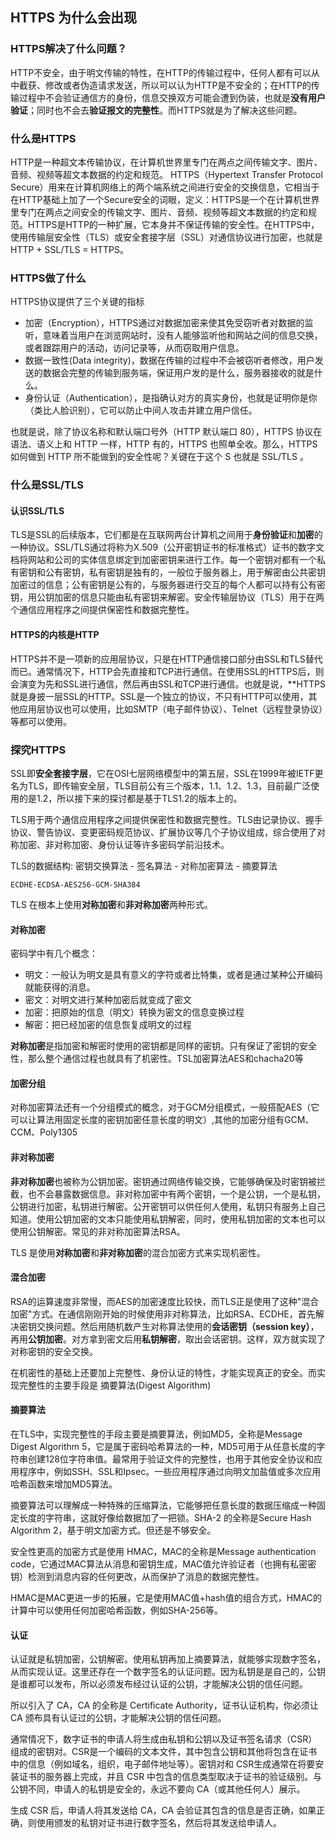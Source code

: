 ## HTTPS 为什么会出现

### HTTPS解决了什么问题？

HTTP不安全，由于明文传输的特性，在HTTP的传输过程中，任何人都有可以从中截获、修改或者伪造请求发送，所以可以认为HTTP是不安全的；在HTTP的传输过程中不会验证通信方的身份，信息交换双方可能会遭到伪装，也就是**没有用户验证**；同时也不会去**验证报文的完整性**。而HTTPS就是为了解决这些问题。

### 什么是HTTPS
 HTTP是一种超文本传输协议，在计算机世界里专门在两点之间传输文字、图片、音频、视频等超文本数据的约定和规范。
 HTTPS（Hypertext Transfer Protocol Secure）用来在计算机网络上的两个端系统之间进行安全的交换信息，它相当于在HTTP基础上加了一个Secure安全的词眼，定义：HTTPS是一个在计算机世界里专门在两点之间安全的传输文字、图片、音频、视频等超文本数据的约定和规范。HTTPS是HTTP的一种扩展，它本身并不保证传输的安全性。在HTTPS中，使用传输层安全性（TLS）或安全套接字层（SSL）对通信协议进行加密，也就是HTTP + SSL/TLS = HTTPS。

 ### HTTPS做了什么
 HTTPS协议提供了三个关键的指标
 + 加密（Encryption），HTTPS通过对数据加密来使其免受窃听者对数据的监听，意味着当用户在浏览网站时，没有人能够监听他和网站之间的信息交换，或者跟踪用户的活动，访问记录等，从而窃取用户信息。
 + 数据一致性(Data integrity)，数据在传输的过程中不会被窃听者修改，用户发送的数据会完整的传输到服务端，保证用户发的是什么，服务器接收的就是什么。
 + 身份认证（Authentication），是指确认对方的真实身份，也就是证明你是你（类比人脸识别），它可以防止中间人攻击并建立用户信任。
  
也就是说，除了协议名称和默认端口号外（HTTP 默认端口 80），HTTPS 协议在语法、语义上和 HTTP 一样，HTTP 有的，HTTPS 也照单全收。那么，HTTPS 如何做到 HTTP 所不能做到的安全性呢？关键在于这个 S 也就是 SSL/TLS 。

### 什么是SSL/TLS
#### 认识SSL/TLS
TLS是SSL的后续版本，它们都是在互联网两台计算机之间用于**身份验证**和**加密**的一种协议。SSL/TLS通过将称为X.509（公开密钥证书的标准格式）证书的数字文档将网站和公司的实体信息绑定到加密密钥来进行工作。每一个密钥对都有一个私有密钥和公有密钥，私有密钥是独有的，一般位于服务器上，用于解密由公共密钥加密过的信息；公有密钥是公有的，与服务器进行交互的每个人都可以持有公有密钥，用公钥加密的信息只能由私有密钥来解密。安全传输层协议（TLS）用于在两个通信应用程序之间提供保密性和数据完整性。
#### HTTPS的内核是HTTP
HTTPS并不是一项新的应用层协议，只是在HTTP通信接口部分由SSL和TLS替代而已。通常情况下，HTTP会先直接和TCP进行通信。在使用SSL的HTTPS后，则会演变为先和SSL进行通信，然后再由SSL和TCP进行通信。也就是说，**HTTPS就是身披一层SSL的HTTP。SSL是一个独立的协议，不只有HTTP可以使用，其他应用层协议也可以使用，比如SMTP（电子邮件协议）、Telnet（远程登录协议）等都可以使用。

### 探究HTTPS

SSL即**安全套接字层**，它在OSI七层网络模型中的第五层，SSL在1999年被IETF更名为TLS，即传输安全层，TLS目前公有三个版本，1.1、1.2、1.3，目前最广泛使用的是1.2，所以接下来的探讨都是基于TLS1.2的版本上的。

TLS用于两个通信应用程序之间提供保密性和数据完整性。TLS由记录协议、握手协议、警告协议、变更密码规范协议、扩展协议等几个子协议组成，综合使用了对称加密、非对称加密、身份认证等许多密码学前沿技术。

TLS的数据结构:  密钥交换算法 - 签名算法 - 对称加密算法 - 摘要算法
```encode
ECDHE-ECDSA-AES256-GCM-SHA384
```
TLS 在根本上使用**对称加密**和**非对称加密**两种形式。
#### 对称加密
密码学中有几个概念：
+ 明文：一般认为明文是具有意义的字符或者比特集，或者是通过某种公开编码就能获得的消息。
+ 密文：对明文进行某种加密后就变成了密文
+ 加密：把原始的信息（明文）转换为密文的信息变换过程
+ 解密：把已经加密的信息恢复成明文的过程

**对称加密**是指加密和解密时使用的密钥都是同样的密钥。只有保证了密钥的安全性，那么整个通信过程也就具有了机密性。TSL加密算法AES和chacha20等

#### 加密分组
对称加密算法还有一个分组模式的概念，对于GCM分组模式，一般搭配AES（它可以让算法用固定长度的密钥加密任意长度的明文）,其他的加密分组有GCM、CCM、Poly1305

#### 非对称加密
**非对称加密**也被称为公钥加密。密钥通过网络传输交换，它能够确保及时密钥被拦截，也不会暴露数据信息。非对称加密中有两个密钥，一个是公钥，一个是私钥，公钥进行加密，私钥进行解密。公开密钥可以供任何人使用，私钥只有服务上自己知道。使用公钥加密的文本只能使用私钥解密，同时，使用私钥加密的文本也可以使用公钥解密。常见的非对称加密算法RSA。

TLS 是使用**对称加密**和**非对称加密**的混合加密方式来实现机密性。

#### 混合加密

RSA的运算速度非常慢，而AES的加密速度比较快，而TLS正是使用了这种"混合加密"方式。在通信刚刚开始的时候使用非对称算法，比如RSA、ECDHE，首先解决密钥交换问题。然后用随机数产生对称算法使用的**会话密钥（session key）**，再用**公钥加密**。对方拿到密文后用**私钥解密**，取出会话密钥。这样，双方就实现了对称密钥的安全交换。

在机密性的基础上还要加上完整性、身份认证的特性，才能实现真正的安全。而实现完整性的主要手段是 摘要算法(Digest Algorithm)

#### 摘要算法

在TLS中，实现完整性的手段主要是摘要算法，例如MD5，全称是Message Digest Algorithm 5，它是属于密码哈希算法的一种，MD5可用于从任意长度的字符串创建128位字符串值。最常用于验证文件的完整性，也用于其他安全协议和应用程序中，例如SSH、SSL和Ipsec。一些应用程序通过向明文加盐值或多次应用哈希函数来增加MD5算法。

摘要算法可以理解成一种特殊的压缩算法，它能够把任意长度的数据压缩成一种固定长度的字符串，这就好像给数据加了一把锁。SHA-2 的全称是Secure Hash Algorithm 2，基于明文加密方式。但还是不够安全。

安全性更高的加密方式是使用 HMAC，MAC的全称是Message authentication code，它通过MAC算法从消息和密钥生成，MAC值允许验证者（也拥有私密密钥）检测到消息内容的任何更改，从而保护了消息的数据完整性。

HMAC是MAC更进一步的拓展，它是使用MAC值+hash值的组合方式，HMAC的计算中可以使用任何加密哈希函数，例如SHA-256等。

#### 认证

认证就是私钥加密，公钥解密。使用私钥再加上摘要算法，就能够实现数字签名，从而实现认证。这里还存在一个数字签名的认证问题。因为私钥是是自己的，公钥是谁都可以发布，所以必须发布经过认证的公钥，才能解决公钥的信任问题。

所以引入了 CA，CA 的全称是 Certificate Authority，证书认证机构，你必须让 CA 颁布具有认证过的公钥，才能解决公钥的信任问题。

通常情况下，数字证书的申请人将生成由私钥和公钥以及证书签名请求（CSR）组成的密钥对。CSR是一个编码的文本文件，其中包含公钥和其他将包含在证书中的信息（例如域名，组织，电子邮件地址等）。密钥对和 CSR生成通常在将要安装证书的服务器上完成，并且 CSR 中包含的信息类型取决于证书的验证级别。与公钥不同，申请人的私钥是安全的，永远不要向 CA（或其他任何人）展示。

生成 CSR 后，申请人将其发送给 CA，CA 会验证其包含的信息是否正确，如果正确，则使用颁发的私钥对证书进行数字签名，然后将其发送给申请人。